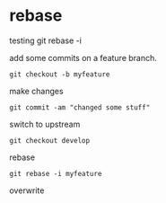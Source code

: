 rebase
======

testing git rebase -i

add some commits on a feature branch. 

    git checkout -b myfeature

make changes

    git commit -am "changed some stuff"

switch to upstream

    git checkout develop

rebase

    git rebase -i myfeature


overwrite